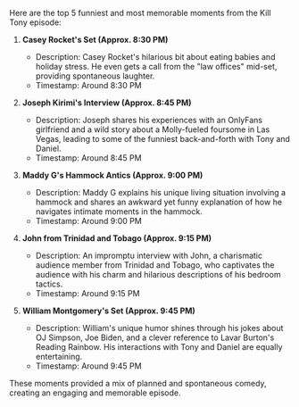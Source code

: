 Here are the top 5 funniest and most memorable moments from the Kill Tony episode:

1. **Casey Rocket's Set (Approx. 8:30 PM)**
   - Description: Casey Rocket's hilarious bit about eating babies and holiday stress. He even gets a call from the "law offices" mid-set, providing spontaneous laughter.
   - Timestamp: Around 8:30 PM

2. **Joseph Kirimi's Interview (Approx. 8:45 PM)**
   - Description: Joseph shares his experiences with an OnlyFans girlfriend and a wild story about a Molly-fueled foursome in Las Vegas, leading to some of the funniest back-and-forth with Tony and Daniel.
   - Timestamp: Around 8:45 PM

3. **Maddy G's Hammock Antics (Approx. 9:00 PM)**
   - Description: Maddy G explains his unique living situation involving a hammock and shares an awkward yet funny explanation of how he navigates intimate moments in the hammock.
   - Timestamp: Around 9:00 PM

4. **John from Trinidad and Tobago (Approx. 9:15 PM)**
   - Description: An impromptu interview with John, a charismatic audience member from Trinidad and Tobago, who captivates the audience with his charm and hilarious descriptions of his bedroom tactics.
   - Timestamp: Around 9:15 PM

5. **William Montgomery's Set (Approx. 9:45 PM)**
   - Description: William's unique humor shines through his jokes about OJ Simpson, Joe Biden, and a clever reference to Lavar Burton's Reading Rainbow. His interactions with Tony and Daniel are equally entertaining.
   - Timestamp: Around 9:45 PM

These moments provided a mix of planned and spontaneous comedy, creating an engaging and memorable episode.